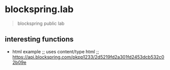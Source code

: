 # blockspring.lab

> blockspring public lab

## interesting functions

* html example ;; uses content/type html ;; https://api.blockspring.com/pkpp1233/2d5219fd2a301fd2453dcb532c02b09e

